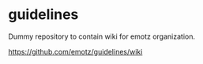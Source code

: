 # guidelines

Dummy repository to contain wiki for emotz organization.

https://github.com/emotz/guidelines/wiki
